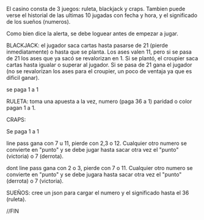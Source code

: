El casino consta de 3 juegos: ruleta, blackjack y craps.
Tambien puede verse el historial de las ultimas 10 jugadas con fecha y hora, y el significado de los sueños (numeros).

Como bien dice la alerta, se debe loguear antes de empezar a jugar.

BLACKJACK: el jugador saca cartas hasta pasarse de 21 (pierde inmediatamente) o hasta que se planta. Los ases valen 11, pero si se pasa de 21 los ases que ya sacó se revalorizan en 1.
Si se plantó, el croupier saca cartas hasta igualar o superar al jugador. Si se pasa de 21 gana el jugador (no se revalorizan los ases para el croupier, un poco de ventaja ya que es dificil ganar).

se paga 1 a 1

RULETA: toma una apuesta a la vez, numero (paga 36 a 1) paridad o color pagan 1 a 1.

CRAPS: 

Se paga 1 a 1

line pass gana con 7 u 11, pierde con 2,3 o 12. Cualquier otro numero se convierte en "punto" y se debe jugar hasta sacar otra vez el "punto" (victoria) o 7 (derrota).

dont line pass gana con 2 o 3, pierde con 7 o 11. Cualquier otro numero se convierte en "punto" y se debe jugara hasta sacar otra vez el "punto" (derrota) o 7 (victoria).

SUEÑOS: cree un json para cargar el numero y el significado hasta el 36 (ruleta).

//FIN   